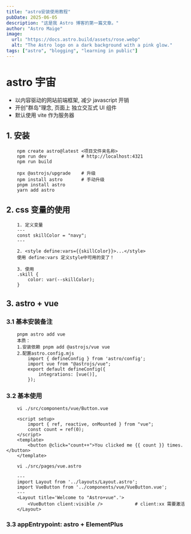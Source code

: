```yaml
---
title: "astro安装使用教程"
pubDate: 2025-06-05
description: "这是我 Astro 博客的第一篇文章。"
author: "Astro Maige"
image:
  url: "https://docs.astro.build/assets/rose.webp"
  alt: "The Astro logo on a dark background with a pink glow."
tags: ["astro", "blogging", "learning in public"]
---
```


# astro 宇宙

- 以内容驱动的网站前端框架, 减少 javascript 开销
- 开创"群岛"理念, 页面上 独立交互式 UI 组件
- 默认使用 vite 作为服务器

## 1. 安装

```text
    npm create astro@latest <项目文件夹名称>
    npm run dev             # http://localhost:4321
    npm run build

    npx @astrojs/upgrade    # 升级
    npm install astro       # 手动升级
    pnpm install astro
    yarn add astro
```

## 2. css 变量的使用

```text
    1. 定义变量
    ---
    const skillColor = "navy";
    ---

    2. <style define:vars={{skillColor}}>...</style>
    使用 define:vars 定义style中可用的变了！

    3. 使用
    .skill {
		color: var(--skillColor);
    }
```

## 3. astro + vue

### 3.1 基本安装备注

```text
    pnpm astro add vue
    本质：
    1.安装依赖 pnpm add @astrojs/vue vue
    2.配置astro.config.mjs
        import { defineConfig } from 'astro/config';
        import vue from "@astrojs/vue";
        export default defineConfig({
            integrations: [vue()],
        });
```

### 3.2 基本使用

```text
    vi ./src/components/vue/Button.vue

    <script setup>
        import { ref, reactive, onMounted } from "vue";
        const count = ref(0);
    </script>
    <template>
        <button @click="count++">You clicked me {{ count }} times.</button>
    </template>
```

```text
    vi ./src/pages/vue.astro

    ---
    import Layout from '../layouts/Layout.astro';
    import VueButton from '../components/vue/VueButton.vue';
    ---
    <Layout title='Welcome to "Astro+vue".'>
        <VueButton client:visible />            # client:xx 需要激活
    </Layout>
```

### 3.3 appEntrypoint: astro + ElementPlus

```text

```

